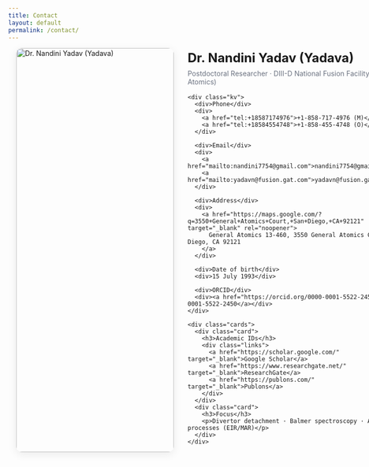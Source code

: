 ```yaml
---
title: Contact
layout: default
permalink: /contact/
---
```


<style>
  /* widen only THIS page's content box */
.page-content .wrapper{
  max-width: 1200px;     /* wider page container */
  padding-left: 16px;
  padding-right: 16px;
}

/* center the hero card; no funky width tricks */
.contact-hero{
  margin: 0 auto 28px;
  max-width: 1100px;     /* the card itself */
  border-radius: 22px;
  overflow: hidden;
}

/* layout: photo + info */
.contact-grid{
  display: grid;
  grid-template-columns: 360px minmax(0,1fr);  /* minmax prevents overflow */
  gap: 28px;
  align-items: start;
}
@media (max-width: 980px){
  .contact-grid{ grid-template-columns: 1fr; }
}

/* make sure images can’t push layout wider */
img{ max-width:100%; height:auto; }

/* optional: slightly smaller title to avoid long wrap */
.contact-info h1{
  font-size: clamp(1.6rem, 2.2vw, 2.2rem);
  line-height: 1.2;
  overflow-wrap: anywhere;
}

/* Simple, tidy contact layout */
.contact {
  max-width: 980px; margin: 0 auto 2.5rem; padding: 0 1rem;
  display: grid; grid-template-columns: 320px 1fr; gap: 28px; align-items: start;
}
@media (max-width: 900px){ .contact { grid-template-columns: 1fr; } }

.contact .photo img {
  width: 100%; height: auto; display: block; border-radius: 12px;
  box-shadow: 0 4px 18px rgba(0,0,0,.08);
}

h1.contact-title { margin: .25rem 0 .5rem; font-size: clamp(1.6rem, 2.2vw, 2.1rem); }
.contact-sub { color: #6b7280; margin: 0 0 1rem; }

.kv { display: grid; grid-template-columns: 140px 1fr; gap: 10px 18px; }
.kv div:first-child { color:#6b7280; font-weight:600; }
.kv a { color: inherit; text-decoration: underline dotted; text-underline-offset: 2px; }

.cards { display: grid; gap: 16px; grid-template-columns: repeat(2, minmax(0,1fr)); margin-top: 16px; }
@media (max-width: 600px){ .cards { grid-template-columns: 1fr; } }
.card { border: 1px solid #e5e7eb; border-radius: 10px; padding: 14px; }
.card h3 { margin: 0 0 .4rem; font-size: 1rem; }

.links { display:flex; gap:18px; flex-wrap:wrap; margin-top: 10px; }
.links a { border:1px solid #e5e7eb; border-radius: 999px; padding:6px 12px; }
</style>

<div class="contact">
  <!-- Left: Photo -->
  <div class="photo">
    <!-- Put your picture at /assets/image/contact.jpg -->
    <img src="{{ site.baseurl }}/assets/image/Nandini_Yadava.jpg" alt="Dr. Nandini Yadav (Yadava)">
  </div>

  <!-- Right: Info -->
  <div>
    <h1 class="contact-title">Dr. Nandini Yadav (Yadava)</h1>
    <p class="contact-sub">Postdoctoral Researcher · DIII-D National Fusion Facility (General Atomics)</p>

    <div class="kv">
      <div>Phone</div>
      <div>
        <a href="tel:+18587174976">+1-858-717-4976 (M)</a>
        <a href="tel:+18584554748">+1-858-455-4748 (O)</a>
      </div>

      <div>Email</div>
      <div>
        <a href="mailto:nandini7754@gmail.com">nandini7754@gmail.com</a>
        <a href="mailto:yadavn@fusion.gat.com">yadavn@fusion.gat.com</a>
      </div>

      <div>Address</div>
      <div>
        <a href="https://maps.google.com/?q=3550+General+Atomics+Court,+San+Diego,+CA+92121" target="_blank" rel="noopener">
          General Atomics 13-460, 3550 General Atomics Ct, San Diego, CA 92121
        </a>
      </div>

      <div>Date of birth</div>
      <div>15 July 1993</div>

      <div>ORCID</div>
      <div><a href="https://orcid.org/0000-0001-5522-2450">0000-0001-5522-2450</a></div>
    </div>

    <div class="cards">
      <div class="card">
        <h3>Academic IDs</h3>
        <div class="links">
          <a href="https://scholar.google.com/" target="_blank">Google Scholar</a>
          <a href="https://www.researchgate.net/" target="_blank">ResearchGate</a>
          <a href="https://publons.com/" target="_blank">Publons</a>
        </div>
      </div>
      <div class="card">
        <h3>Focus</h3>
        <p>Divertor detachment · Balmer spectroscopy · AM processes (EIR/MAR)</p>
      </div>
    </div>
  </div>
</div>
